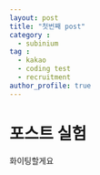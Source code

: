 ```yaml
---
layout: post
title: "첫번째 post"
category :
  - subinium
tag :
  - kakao
  - coding test
  - recruitment
author_profile: true
---
```


# 포스트 실험

화이팅할게요
